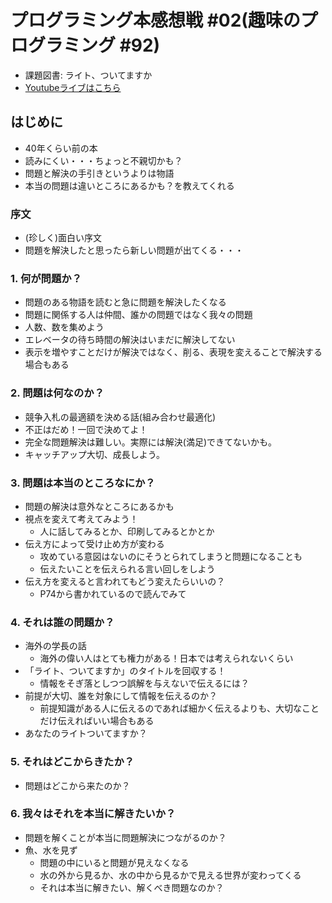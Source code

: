 # プログラミング本感想戦 #02(趣味のプログラミング #92)

* 課題図書: ライト、ついてますか
* [Youtubeライブはこちら](https://t.co/8tY1rqMfsB)

## はじめに

* 40年くらい前の本
* 読みにくい・・・ちょっと不親切かも？
* 問題と解決の手引きというよりは物語
* 本当の問題は違いところにあるかも？を教えてくれる

### 序文

* (珍しく)面白い序文
* 問題を解決したと思ったら新しい問題が出てくる・・・

### 1. 何が問題か？

* 問題のある物語を読むと急に問題を解決したくなる
* 問題に関係する人は仲間、誰かの問題ではなく我々の問題
* 人数、数を集めよう
* エレベータの待ち時間の解決はいまだに解決してない
* 表示を増やすことだけが解決ではなく、削る、表現を変えることで解決する場合もある

### 2. 問題は何なのか？

* 競争入札の最適額を決める話(組み合わせ最適化)
* 不正はだめ！一回で決めてよ！
* 完全な問題解決は難しい。実際には解決(満足)できてないかも。
* キャッチアップ大切、成長しよう。

### 3. 問題は本当のところなにか？

* 問題の解決は意外なところにあるかも
* 視点を変えて考えてみよう！
  * 人に話してみるとか、印刷してみるとかとか
* 伝え方によって受け止め方が変わる
  * 攻めている意図はないのにそうとられてしまうと問題になることも
  * 伝えたいことを伝えられる言い回しをしよう
* 伝え方を変えると言われてもどう変えたらいいの？
  * P74から書かれているので読んでみて

### 4. それは誰の問題か？

* 海外の学長の話
  * 海外の偉い人はとても権力がある！日本では考えられないくらい
* 「ライト、ついてますか」のタイトルを回収する！
  * 情報をそぎ落としつつ誤解を与えないで伝えるには？
* 前提が大切、誰を対象にして情報を伝えるのか？
  * 前提知識がある人に伝えるのであれば細かく伝えるよりも、大切なことだけ伝えればいい場合もある
* あなたのライトついてますか？

### 5. それはどこからきたか？

* 問題はどこから来たのか？

### 6. 我々はそれを本当に解きたいか？

* 問題を解くことが本当に問題解決につながるのか？
* 魚、水を見ず
  * 問題の中にいると問題が見えなくなる
  * 水の外から見るか、水の中から見るかで見える世界が変わってくる
  * それは本当に解きたい、解くべき問題なのか？


